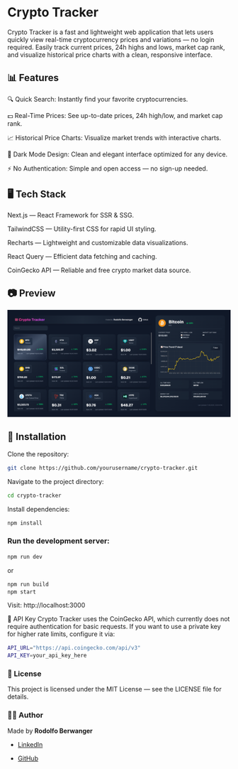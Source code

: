 # Crypto Tracker

Crypto Tracker is a fast and lightweight web application that lets users quickly view real-time cryptocurrency prices and variations — no login required. Easily track current prices, 24h highs and lows, market cap rank, and visualize historical price charts with a clean, responsive interface.

## 📊 Features

🔍 Quick Search: Instantly find your favorite cryptocurrencies.

💵 Real-Time Prices: See up-to-date prices, 24h high/low, and market cap rank.

📈 Historical Price Charts: Visualize market trends with interactive charts.

🌙 Dark Mode Design: Clean and elegant interface optimized for any device.

⚡ No Authentication: Simple and open access — no sign-up needed.

## 🖥️ Tech Stack

Next.js — React Framework for SSR & SSG.

TailwindCSS — Utility-first CSS for rapid UI styling.

Recharts — Lightweight and customizable data visualizations.

React Query — Efficient data fetching and caching.

CoinGecko API — Reliable and free crypto market data source.

## 📷 Preview

![alt text](image.png)

## 🔧 Installation

Clone the repository:

```bash
git clone https://github.com/yourusername/crypto-tracker.git
```

Navigate to the project directory:

```bash
cd crypto-tracker
```

Install dependencies:

```bash
npm install
```

### Run the development server:

```bash
npm run dev
```

or

```bash
npm run build
npm start
```

Visit: http://localhost:3000

🔑 API Key
Crypto Tracker uses the CoinGecko API, which currently does not require authentication for basic requests.
If you want to use a private key for higher rate limits, configure it via:

```bash
API_URL="https://api.coingecko.com/api/v3"
API_KEY=your_api_key_here
```

### 📜 License

This project is licensed under the MIT License — see the LICENSE file for details.

### 👨‍💻 Author

Made by **Rodolfo Berwanger**

- [LinkedIn](https://www.linkedin.com/in/rodolfo-berwanger-liberado-10aa751b4/)

- [GitHub](https://github.com/RodBerw)
